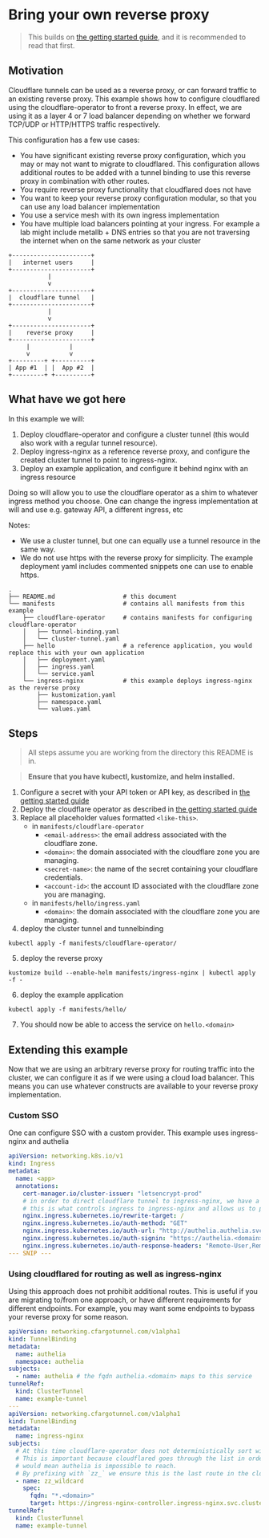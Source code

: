 # Bring your own reverse proxy

> This builds on [the getting started guide](../../getting-started.md), and it is recommended to read that first.

## Motivation

Cloudflare tunnels can be used as a reverse proxy, or can forward traffic to an existing reverse proxy.
This example shows how to configure cloudflared using the cloudflare-operator to front a reverse proxy. 
In effect, we are using it as a layer 4 or 7 load balancer depending on whether we forward TCP/UDP or HTTP/HTTPS traffic respectively.

This configuration has a few use cases:
- You have significant existing reverse proxy configuration, which you may or may not want to migrate to cloudflared.
  This configuration allows additional routes to be added with a tunnel binding to use this reverse proxy in combination with other routes.
- You require reverse proxy functionality that cloudflared does not have
- You want to keep your reverse proxy configuration modular, so that you can use any load balancer implementation
- You use a service mesh with its own ingress implementation
- You have multiple load balancers pointing at your ingress. For example a lab might include metallb + DNS entries so that you are not traversing the internet when on the same network as your cluster
```
+----------------------+
|   internet users     |
+----------------------+
           |
           v
+----------------------+
|  cloudflare tunnel   |
+----------------------+
           |
           v
+----------------------+
|    reverse proxy     |
+----------------------+
     |           |
     v           v
+---------+ +----------+
| App #1  | |  App #2  |
+---------+ +----------+
```

## What have we got here

In this example we will:
1. Deploy cloudflare-operator and configure a cluster tunnel (this would also work with a regular tunnel resource).
2. Deploy ingress-nginx as a reference reverse proxy, and configure the created cluster tunnel to point to ingress-nginx.
3. Deploy an example application, and configure it behind nginx with an ingress resource
   
Doing so will allow you to use the cloudflare operator as a shim to whatever ingress method you choose.
One can change the ingress implementation at will and use e.g. gateway API, a different ingress, etc

Notes:
- We use a cluster tunnel, but one can equally use a tunnel resource in the same way.
- We do not use https with the reverse proxy for simplicity. 
  The example deployment yaml includes commented snippets one can use to enable https.

```
.
├── README.md                   # this document
└── manifests                   # contains all manifests from this example
    ├── cloudflare-operator     # contains manifests for configuring cloudflare-operator
    │   ├── tunnel-binding.yaml    
    │   └── cluster-tunnel.yaml
    ├── hello                   # a reference application, you would replace this with your own application
    │   ├── deployment.yaml
    │   ├── ingress.yaml
    │   └── service.yaml    
    └── ingress-nginx           # this example deploys ingress-nginx as the reverse proxy
        ├── kustomization.yaml
        ├── namespace.yaml
        └── values.yaml
```

## Steps

> All steps assume you are working from the directory this README is in.

> **Ensure that you have kubectl, kustomize, and helm installed.**

1. Configure a secret with your API token or API key, as described in [the getting started guide](../../getting-started.md#cloudflare-tokens)
2. Deploy the cloudflare operator as described in [the getting started guide](../../getting-started.md#deploy-the-operator)
3. Replace all placeholder values formatted `<like-this>`.
   - in `manifests/cloudflare-operator`
      - `<email-address>`: the email address associated with the cloudflare zone.
      - `<domain>`: the domain associated with the cloudflare zone you are managing.
      - `<secret-name>`: the name of the secret containing your cloudflare credentials.
      - `<account-id>`: the account ID associated with the cloudflare zone you are managing.
   - in `manifests/hello/ingress.yaml`
     - `<domain>`: the domain associated with the cloudflare zone you are managing.
4. deploy the cluster tunnel and tunnelbinding
```shell
kubectl apply -f manifests/cloudflare-operator/
```
5. deploy the reverse proxy
```shell
kustomize build --enable-helm manifests/ingress-nginx | kubectl apply -f - 
```
6. deploy the example application
```shell
kubectl apply -f manifests/hello/
```
7. You should now be able to access the service on `hello.<domain>`

## Extending this example

Now that we are using an arbitrary reverse proxy for routing traffic into the cluster, we can configure it as if we were using a cloud load balancer.
This means you can use whatever constructs are available to your reverse proxy implementation.

### Custom SSO

One can configure SSO with a custom provider.
This example uses ingress-nginx and authelia

```yaml
apiVersion: networking.k8s.io/v1
kind: Ingress
metadata:
  name: <app>
  annotations:
    cert-manager.io/cluster-issuer: "letsencrypt-prod"
    # in order to direct cloudflare tunnel to ingress-nginx, we have a single tunnelBinding resource in ingress-nginx.
    # this is what controls ingress to ingress-nginx and allows us to put 2fa infront of apps that don't support it natively.
    nginx.ingress.kubernetes.io/rewrite-target: /
    nginx.ingress.kubernetes.io/auth-method: "GET"
    nginx.ingress.kubernetes.io/auth-url: "http://authelia.authelia.svc.cluster.local:8080/api/authz/auth-request"
    nginx.ingress.kubernetes.io/auth-signin: "https://authelia.<domain>?rm=$request_method"
    nginx.ingress.kubernetes.io/auth-response-headers: "Remote-User,Remote-Name,Remote-Groups,Remote-Email"
--- SNIP ---
```

### Using cloudflared for routing as well as ingress-nginx

Using this approach does not prohibit additional routes.
This is useful if you are migrating to/from one approach, or have different requirements for different endpoints.
For example, you may want some endpoints to bypass your reverse proxy for some reason.

```yaml
apiVersion: networking.cfargotunnel.com/v1alpha1
kind: TunnelBinding
metadata:
  name: authelia
  namespace: authelia
subjects:
  - name: authelia # the fqdn authelia.<domain> maps to this service
tunnelRef:
  kind: ClusterTunnel
  name: example-tunnel
---
apiVersion: networking.cfargotunnel.com/v1alpha1
kind: TunnelBinding
metadata:
  name: ingress-nginx
subjects:
  # At this time cloudflare-operator does not deterministically sort wildcards to the end of cloudflared's config file.
  # This is important because cloudflared goes through the list in order, and this ingress being before the authelia ingress
  # would mean authelia is impossible to reach.
  # By prefixing with `zz_` we ensure this is the last route in the cloudflared config file
  - name: zz_wildcard
    spec:
      fqdn: "*.<domain>"
      target: https://ingress-nginx-controller.ingress-nginx.svc.cluster.local:443
tunnelRef:
  kind: ClusterTunnel
  name: example-tunnel
```
